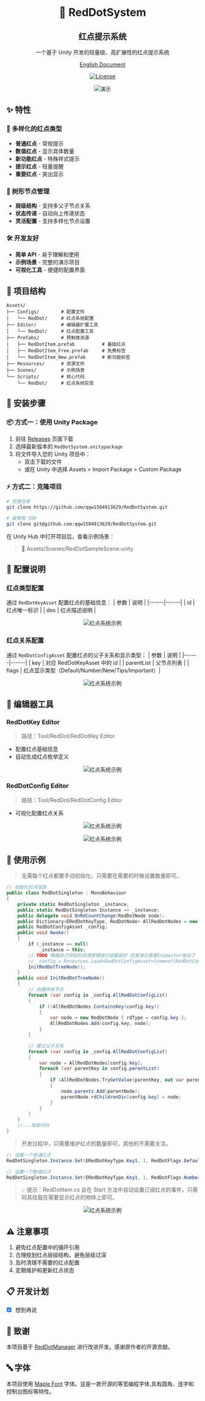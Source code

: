 <div align="center">
    <h1>🔴 RedDotSystem</h1>
    <h2>红点提示系统</h2>
    <p>一个基于 Unity 开发的轻量级、高扩展性的红点提示系统</p>
    <p><a href="README-EN.md">English Document</a></p>
</div>


<div align="center">

[![License](https://img.shields.io/badge/license-MIT-green.svg)](LICENSE)

<p align="center">

![演示](Images/Gif.gif)

</p>
</div>

## ✨ 特性

### 🎯 多样化的红点类型
- **普通红点** - 常规提示
- **数值红点** - 显示具体数量
- **新功能红点** - 特殊样式提示
- **提示红点** - 轻量提醒
- **重要红点** - 突出显示

### 🌲 树形节点管理
- **层级结构** - 支持多父子节点关系
- **状态传递** - 自动向上传递状态
- **灵活配置** - 支持多样化节点设置

### 🛠 开发友好
- **简单 API** - 易于理解和使用
- **示例场景** - 完整的演示项目
- **可视化工具** - 便捷的配置界面

## 📁 项目结构

```plaintext
Assets/
├── Configs/        # 配置文件
│   └── RedDot/     # 红点系统配置
├── Editor/         # 编辑器扩展工具
│   └── RedDot/     # 红点配置工具
├── Prefabs/        # 预制体资源
│   ├── RedDotItem.prefab          # 基础红点
│   ├── RedDotItem_Free.prefab     # 免费标签
│   └── RedDotItem_New.prefab      # 新功能标签
├── Resources/      # 资源文件
├── Scenes/         # 示例场景
└── Scripts/        # 核心代码
    └── RedDot/     # 红点系统实现
```
## 🚀 安装步骤

### 📦 方式一：使用 Unity Package

1. 前往 [Releases](https://github.com/qqw1584913629/RedDotSystem/releases) 页面下载
2. 选择最新版本的 `RedDotSystem.unitypackage`
3. 将文件导入您的 Unity 项目中：
   - 双击下载的文件
   - 或在 Unity 中选择 Assets > Import Package > Custom Package

### ⚡ 方式二：克隆项目

```bash
# 克隆仓库
git clone https://github.com/qqw1584913629/RedDotSystem.git

# 或使用 SSH
git clone git@github.com:qqw1584913629/RedDotSystem.git
```

在 Unity Hub 中打开项目后，查看示例场景：
> 📂 Assets/Scenes/RedDotSampleScene.unity


## 🔧 配置说明

### 红点类型配置
通过 `RedDotKeyAsset` 配置红点的基础信息：
| 参数 | 说明 |
|------|------|
| id   | 红点唯一标识 |
| des  | 红点描述说明 |

<p align="center">
    <img src="Images/RedDotKeyAsset.png" width="auto" alt="红点系统示例">
</p>

### 红点关系配置
通过 `RedDotConfigAsset` 配置红点的父子关系和显示类型：
| 参数 | 说明 |
|------|------|
| key  | 对应 RedDotKeyAsset 中的 id |
| parentList | 父节点列表 |
| flags | 红点显示类型（Default/Number/New/Tips/Important）|

<p align="center">
    <img src="Images/RedDotConfigAsset.png" width="auto" alt="红点系统示例">
</p>

## 🔨 编辑器工具

### RedDotKey Editor
> 路径：Tool/RedDot/RedDotKey Editor
- 配置红点基础信息
- 自动生成红点枚举定义

<p align="center">
    <img src="Images/RedDotEditorWindow.png" width="auto" alt="红点系统示例">
</p>

### RedDotConfig Editor
> 路径：Tool/RedDot/RedDotConfig Editor
- 可视化配置红点关系
<p align="center">
    <img src="Images/RedDotConfigEditorWindow1.png" width="auto" alt="红点系统示例">
</p>
<p align="center">
    <img src="Images/RedDotConfigEditorWindow2.png" width="auto" alt="红点系统示例">
</p>

## 📝 使用示例
> 无需每个红点都要手动初始化，只需要在需要的时候设置数量即可。
```csharp
// 初始化红点信息
public class RedDotSingleton : MonoBehaviour
{
    private static RedDotSingleton _instance;
    public static RedDotSingleton Instance => _instance;
    public delegate void OnRdCountChange(RedDotNode node);
    public Dictionary<ERedDotKeyType, RedDotNode> AllRedDotNodes = new Dictionary<ERedDotKeyType, RedDotNode>();
    public RedDotConfigAsset _config;
    public void Awake()
    { 
        if (_instance == null)
            _instance = this;
        // TODO 根据自己项目的资源管理进行加载就好 这里演示直接Inspector拖动了
        // _config = Resources.Load<RedDotConfigAsset>(nameof(RedDotConfigAsset));
        InitRedDotTreeNode();
    }
    public void InitRedDotTreeNode()
    {
        // 创建所有节点
        foreach (var config in _config.AllRedDotConfigList)
        {
            if (!AllRedDotNodes.ContainsKey(config.key))
            {
                var node = new RedDotNode { rdType = config.key };
                AllRedDotNodes.Add(config.key, node);
            }
        }

        // 建立父子关系
        foreach (var config in _config.AllRedDotConfigList)
        {
            var node = AllRedDotNodes[config.key];
            foreach (var parentKey in config.parentList)
            {
                if (AllRedDotNodes.TryGetValue(parentKey, out var parentNode))
                {
                    node.parents.Add(parentNode);
                    parentNode.rdChildrenDic[config.key] = node;
                }
            }
        }
    }
    //...其余代码
}
```
> 开发过程中，只需要维护红点的数量即可，其他的不需要关注。
```csharp
// 设置一个普通红点
RedDotSingleton.Instance.Set(ERedDotKeyType.Key1, 1, RedDotFlags.Default);

// 设置一个数值红点
RedDotSingleton.Instance.Set(ERedDotKeyType.Key1, 1, RedDotFlags.Number);
```

> 💡 提示：RedDotItem.cs 会在 Start 方法中自动设置订阅红点的事件，只需将其挂载在需要显示红点的物体上即可。
<p align="center">
    <img src="Images/RedDotItem.png" width="auto" alt="红点系统示例">
</p>

## ⚠️ 注意事项
1. 避免红点配置中的循环引用
2. 合理规划红点层级结构，避免层级过深
3. 及时清理不需要的红点配置
4. 定期维护和更新红点状态

## 📋 开发计划
- [x] 想到再说
<!-- - [ ] 添加更多红点样式
- [ ] 优化红点更新性能
- [ ] 支持红点条件配置
- [ ] 添加红点统计分析 -->

## 📝 致谢
本项目基于 [RedDotManager](https://github.com/SouthBegonia/RedDotManager) 进行改进开发。感谢原作者的开源贡献。

## 🔤 字体
本项目使用 [Maple Font](https://github.com/subframe7536/maple-font) 字体。这是一款开源的等宽编程字体,具有圆角、连字和控制台图标等特性。
